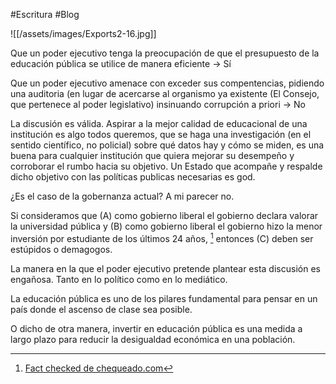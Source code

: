 
#Escritura #Blog


![[/assets/images/Exports2-16.jpg]]

Que un poder ejecutivo tenga la preocupación de que el presupuesto de la educación pública se utilice de manera eficiente → Sí

Que un poder ejecutivo amenace con exceder sus compentencias, pidiendo una auditoria (en lugar de acercarse al organismo ya existente (El Consejo, que pertenece al poder legislativo) insinuando corrupción a priori → No


La discusión es válida. Aspirar a la mejor calidad de educacional de una institución es algo todos queremos, que se haga una investigación (en el sentido científico, no policial) sobre  qué datos hay y cómo se miden, es una buena para cualquier institución que quiera mejorar su desempeño y corroborar el rumbo hacia su objetivo. Un Estado que acompañe y respalde dicho objetivo con las políticas publicas necesarias es god.

¿Es el caso de la gobernanza actual? A mi parecer no.


Si consideramos que (A) como gobierno liberal el gobierno declara valorar la universidad pública y (B) como gobierno liberal el gobierno hizo la menor inversión por estudiante de los últimos 24 años, [^1] entonces (C) deben ser estúpidos o demagogos.

La manera en la que el poder ejecutivo pretende plantear esta discusión es engañosa. Tanto en lo político como en lo mediático.


La educación pública es uno de los pilares fundamental para pensar en un país donde el ascenso de clase sea posible. 

O dicho de otra manera, invertir en educación pública es una medida a largo plazo para reducir la desigualdad económica en una población.




[^1]:[Fact checked de chequeado.com](https://chequeado.com/el-explicador/marcha-universitaria-federal-en-vivo-todos-los-datos-sobre-la-manifestacion/)
